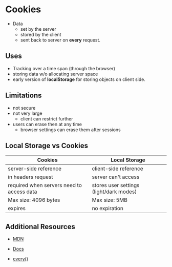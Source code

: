 # Cookies

-   Data
    -   set by the server
    -   stored by the client
    -   sent back to server on **every** request.

## Uses

-   Tracking over a time span (through the browser)
-   storing data w/o allocating server space
-   early version of **localStorage** for storing objects on client side.

## Limitations

-   not secure
-   not very large
    -   client can restrict further
-   users can erase then at any time
    -   browser settings can erase them after sessions

## Local Storage vs Cookies

| Cookies                                   | Local Storage                           |
| ----------------------------------------- | --------------------------------------- |
| server-side reference                     | client-side reference                   |
| in headers request                        | server can't access                     |
| required when servers need to access data | stores user settings (light/dark modes) |
| Max size: 4096 bytes                      | Max size: 5MB                           |
| expires                                   | no expiration                           |

## Additional Resources

- [MDN](https://developer.mozilla.org/en-US/docs/Web/HTTP/Cookies)

- [Docs](
https://www.rfc-editor.org/rfc/rfc6265)

- [every()](https://masteringjs.io/tutorials/fundamentals/foreach-break)
